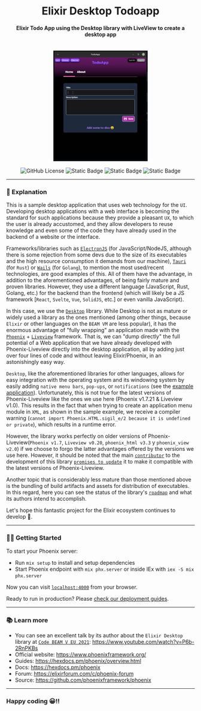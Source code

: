 <div align="center">

# Elixir Desktop Todoapp

#### Elixir Todo App using the Desktop library with LiveView to create a desktop app

<br />

<img src="docs/screenshot_elexir-desktop-todoapp.gif" width="50%">

<br />

![GitHub License](https://img.shields.io/github/license/emarifer/elixir-desktop-todoapp) ![Static Badge](https://img.shields.io/badge/Elixir-%3E=1.18-6e4a7e) ![Static Badge](https://img.shields.io/badge/Erlang/OTP-%3E=27-B83998) ![Static Badge](https://img.shields.io/badge/PhoenixFramework-%3E=1.7.21-fd4f00)

</div>

---

### 📖 Explanation

This is a sample desktop application that uses web technology for the `UI`. Developing desktop applications with a web interface is becoming the standard for such applications because they provide a pleasant `UX`, to which the user is already accustomed, and they allow developers to reuse knowledge and even some of the code they have already used in the backend of a website or the interface.

Frameworks/libraries such as [`ElectronJS`](https://www.electronjs.org/) (for JavaScript/NodeJS, although there is some rejection from some devs due to the size of its executables and the high resource consumption it demands from our machine), [`Tauri`](https://v2.tauri.app/) (for `Rust`) or [`Wails`](https://wails.io/) (for `Golang`), to mention the most used/recent technologies, are good examples of this. All of them have the advantage, in addition to the aforementioned advantages, of being fairly mature and proven libraries. However, they use a different language (JavaScript, Rust, Golang, etc.) for the backend than the frontend (which will likely be a JS framework [`React`, `Svelte`, `Vue`, `SolidJS`, etc.] or even vanilla JavaScript).

In this case, we use the [`Desktop`](https://hexdocs.pm/desktop/readme.html) library. While Desktop is not as mature or widely used a library as the ones mentioned (among other things, because `Elixir` or other languages ​​on the `BEAM VM` are less popular), it has the enormous advantage of "fully wrapping" an application made with the [`Phoenix`](https://hexdocs.pm/phoenix/Phoenix.html) + [`Liveview`](https://hexdocs.pm/phoenix_live_view/Phoenix.Component.html) framework. That is, we can "dump directly" the full potential of a Web application that we have already developed with Phoenix-Liveview directly into the desktop application, all by adding just over four lines of code and without leaving Elixir/Phoenix, in an astonishingly easy way.

`Desktop`, like the aforementioned libraries for other languages, allows for easy integration with the operating system and its windowing system by easily adding `native menu bars`, `pop-ups`, or `notifications` (see the [example application](https://github.com/elixir-desktop/desktop-example-app)). Unfortunately, this is not true for the latest versions of Phoenix-Liveview like the ones we use here (Phoenix v1.7.21 & Liveview v1.0). This results in the fact that when trying to create an application menu module in `XML`, as shown in the sample example, we receive a compiler warning (`cannot import Phoenix.HTML.sigil_e/2 because it is undefined or private`), which results in a runtime error.

However, the library works perfectly on older versions of Phoenix-Liveview(`Phoenix v1.7`, `Liveview v0.20`, `phoenix_html v3.3` y `phoenix_view v2.0`) if we choose to forgo the latter advantages offered by the versions we use here. However, it should be noted that the main [`contributor`](https://github.com/dominicletz) to the development of this library [`promises to update`](https://github.com/elixir-desktop/deployment/issues/7#issuecomment-2619596018) it to make it compatible with the latest versions of Phoenix-Liveview.

Another topic that is considerably less mature than those mentioned above is the bundling of build artifacts and assets for distribution of executables. In this regard, here you can see the status of the library's [`roadmap`](https://hexdocs.pm/desktop/readme.html#status-roadmap) and what its authors intend to accomplish.

Let's hope this fantastic project for the Elixir ecosystem continues to develop 🙏.

---

### 👨‍🚀 Getting Started

To start your Phoenix server:

  * Run `mix setup` to install and setup dependencies
  * Start Phoenix endpoint with `mix phx.server` or inside IEx with `iex -S mix phx.server`

Now you can visit [`localhost:4000`](http://localhost:4000) from your browser.

Ready to run in production? Please [check our deployment guides](https://hexdocs.pm/phoenix/deployment.html).

---

### 📚 Learn more

  * You can see an excellent talk by its author about the `Elixir Desktop` library at [`Code BEAM V EU 2021`](https://codesync.global/conferences/code-beam-sto-2021/): https://www.youtube.com/watch?v=P6b-2RnPKBs
  * Official website: https://www.phoenixframework.org/
  * Guides: https://hexdocs.pm/phoenix/overview.html
  * Docs: https://hexdocs.pm/phoenix
  * Forum: https://elixirforum.com/c/phoenix-forum
  * Source: https://github.com/phoenixframework/phoenix

---

### Happy coding 😀!!